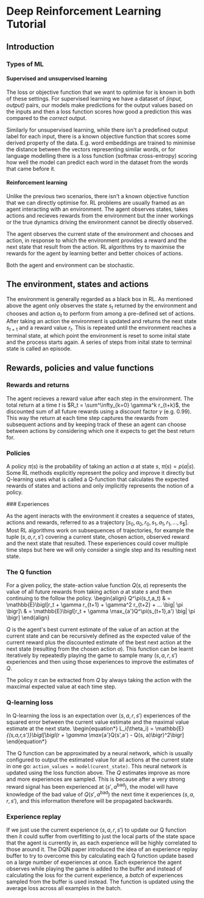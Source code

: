 # Deep Reinforcement Learning Tutorial

## Introduction

### Types of ML
#### Supervised and unsupervised learning
The loss or objective function that we want to optimise for is known in both of these settings. For supervised learning we have a dataset of *(input, output)* pairs, our models make predictions for the output values based on the inputs and then a loss function scores how good a prediction this was compared to the *correct* output.

Similarly for unsupervised learning, while there isn't a predefined output label for each input, there is a known objective function that scores some derived property of the data. E.g. word embeddings are trained to minimise the distance between the vectors representing similar words, or for language modelling there is a loss function (softmax cross-entropy) scoring how well the model can predict each word in the dataset from the words that came before it.

#### Reinforcement learning
Unlike the previous two scenarios, there isn't a known objective function that we can directly optimise for. RL problems are usually framed as an agent interacting with an environment. The agent observes states, takes actions and recieves rewards from the environment but the inner workings or the true dynamics driving the environment cannot be directly observed.

The agent observes the current state of the environment and chooses and action, in response to which the environment provides a reward and the next state that result from the action. RL algorithms try to maximise the rewards for the agent by learning better and better choices of actions.

Both the agent and environment can be stochastic.

## The environment, states and actions

The environment is generally regarded as a black box in RL. As mentioned above the agent only observes the state $s_t$ returned by the environment and chooses and action $a_t$ to perform from among a pre-defined set of actions. After taking an action the environment is updated and returns the next state $s_{t+1}$ and a reward value $r_t$. This is repeated until the environment reaches a terminal state, at which point the environment is reset to some inital state and the process starts again. A series of steps from inital state to terminal state is called an episode.

## Rewards, policies and value functions

### Rewards and returns

The agent recieves a reward value after each step in the environment. The total return at a time $t$ is $R_t = \sum^\infty_{k=0} \gamma^k r_{t+k}$, the discounted sum of all future rewards using a discount factor $\gamma$ (e.g. 0.99). This way the return at each time step captures the rewards from subsequent actions and by keeping track of these an agent can choose between actions by considering which one it expects to get the best return for.

### Policies

A policy $\pi(s)$ is the probability of taking an action $a$ at state $s$, $\pi(s) = p(a|s)$. Some RL methods explicitly represent the policy and improve it directly but Q-learning uses what is called a Q-function that calculates the expected rewards of states and actions and only implicitly represents the notion of a policy.

### Experiences

As the agent ineracts with the environment it creates a sequence of states, actions and rewards, referred to as a trajectory $[s_0, a_0, r_0, s_1, a_1, r_1, ..., s_\$]$. Most RL algorithms work on subsequences of trajectories, for example the tuple $(s,a,r,s')$ covering a current state, chosen action, observed reward and the next state that resulted. These experiences could cover multiple time steps but here we will only consider a single step and its resulting next state.

### The Q function
For a given policy, the state-action value function $Q(s, a)$ represents the value of all future rewards from taking action $a$ at state $s$ and then continuing to the follow the policy.
\begin{align}
Q^\pi(s_t,a_t) & = \mathbb{E}\bigl[r_t + \gamma r_{t+1} + \gamma^2 r_{t+2} + ... \big|  \pi \bigr]\\
& = \mathbb{E}\bigl[r_t + \gamma \max_{a'}Q^\pi(s_{t+1},a') \big|  \pi \bigr]
\end{align}

$Q$ is the agent's best current estimate of the value of an action at the current state and can be recursively defined as the expected value of the current reward plus the discounted estimate of the best next action at the next state (resulting from the chosen action $a$). This function can be learnt iteratively by repeatedly playing the game to sample many $(s, a, r, s')$ experiences and then using those experiences to improve the estimates of $Q$.

The policy $\pi$ can be extracted from $Q$ by always taking the action with the maxcimal expected value at each time step.

### Q-learning loss

In Q-learning the loss is an expectation over $(s,a,r,s')$ experiences of the squared error between the current value estimate and the maximal value estimate at the next state.
\begin{equation*}
L_i(\theta_i) = \mathbb{E}_{(s,a,r,s')}\bigl[\bigl(r + \gamma \max_{a'}Q(s',a') - Q(s, a)\bigr)^2\bigr]
\end{equation*}

The Q function can be approximated by a neural network, which is usually configured to output the estimated value for all actions at the current state in one go: `action_values = model(curent_state)`. This neural network is updated using the loss function above. The $Q$ estimates improve as more and more experiences are sampled. This is because after a very strong reward signal has been experienced at $(s', a^\text{bad})$, the model will have knowledge of the bad value of $Q(s', a^\text{bad})$ the next time it experiences $(s,a,r,s')$, and this information therefore will be propagated backwards.

### Experience replay

If we just use the current experience $(s,a,r,s')$ to update our Q function then it could suffer from overfitting to just the local parts of the state space that the agent is currently in, as each experience will be highly correlated to those around it. The DQN paper introduced the idea of an experience replay buffer to try to overcome this by calculating each Q function update based on a large number of experiences at once. Each experience the agent observes while playing the game is added to the buffer and instead of calculating the loss for the current experience, a *batch* of experiences sampled from the buffer is used instead. The function is updated using the average loss across all examples in the batch.

